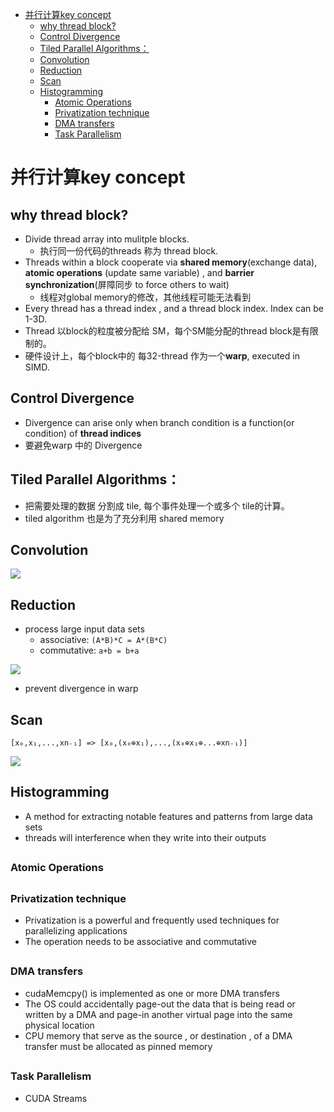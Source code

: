 [](...menustart)

- [并行计算key concept](#e9baed1ff669cdf45540a3cc4a489e1d)
    - [why thread block?](#7013df2804f996276490d1bd5ed46b62)
    - [Control Divergence](#e371125d3bb809b1dff55732564b5247)
    - [Tiled Parallel Algorithms：](#b48c04522007f86979cc8d0ab4bfa014)
    - [Convolution](#fa0f0ae43fdca46d1d68255409ec0b89)
    - [Reduction](#9e834f13e35e4edf64863ab414a6217a)
    - [Scan](#22efdbe132eabc102306bd7a334fb434)
    - [Histogramming](#0f39b900b08ff634a8f210cf9ea18fa2)
        - [Atomic Operations](#eaa1709ae37b41b0f052cd5eae6a14b4)
        - [Privatization technique](#64d108ae7d98c064d5d748811072d5de)
        - [DMA transfers](#98d55f70bc1bc9116f3127e60600d3ac)
        - [Task Parallelism](#002e6af863fe6857b7152c49678d364f)

[](...menuend)


<h2 id="e9baed1ff669cdf45540a3cc4a489e1d"></h2>

# 并行计算key concept

<h2 id="7013df2804f996276490d1bd5ed46b62"></h2>

## why thread block?

- Divide thread array into mulitple blocks. 
    - 执行同一份代码的threads 称为 thread block.
- Threads within a block cooperate via **shared memory**(exchange data), **atomic operations** (update same variable) , and **barrier synchronization**(屏障同步 to force others to wait)
    - 线程对global memory的修改，其他线程可能无法看到 
- Every thread has a thread index , and a thread block index. Index can be 1-3D.
- Thread 以block的粒度被分配给 SM，每个SM能分配的thread block是有限制的。
- 硬件设计上，每个block中的 每32-thread 作为一个**warp**, executed in SIMD.


<h2 id="e371125d3bb809b1dff55732564b5247"></h2>

## Control Divergence

- Divergence can arise only when branch condition is a function(or condition) of **thread indices**
- 要避免warp 中的 Divergence


<h2 id="b48c04522007f86979cc8d0ab4bfa014"></h2>

## Tiled Parallel Algorithms：

- 把需要处理的数据 分割成 tile, 每个事件处理一个或多个 tile的计算。
- tiled algorithm 也是为了充分利用 shared memory


<h2 id="fa0f0ae43fdca46d1d68255409ec0b89"></h2>

## Convolution

![](../imgs/1DConvolutionExample.jpg)


<h2 id="9e834f13e35e4edf64863ab414a6217a"></h2>

## Reduction

- process large input data sets
    - associative: `(A*B)*C = A*(B*C)`
    - commutative: `a+b = b+a`
 
![](../imgs/better_reduction_kernel.png)

- prevent divergence in warp

<h2 id="22efdbe132eabc102306bd7a334fb434"></h2>

## Scan

`[x₀,x₁,...,xn₋₁] => [x₀,(x₀⊕x₁),...,(x₀⊕x₁⊕...⊕xn₋₁)]`

![](../imgs/parallel_scan_put_together.png)


<h2 id="0f39b900b08ff634a8f210cf9ea18fa2"></h2>

## Histogramming

- A method for extracting notable features and patterns from large data sets
- threads will interference when they write into their outputs
 

<h2 id="eaa1709ae37b41b0f052cd5eae6a14b4"></h2>

### Atomic Operations

<h2 id="64d108ae7d98c064d5d748811072d5de"></h2>

### Privatization technique

- Privatization is a powerful and frequently used techniques for parallelizing applications
- The operation needs to be associative and commutative


<h2 id="98d55f70bc1bc9116f3127e60600d3ac"></h2>

### DMA transfers

- cudaMemcpy() is implemented as one or more DMA transfers
- The OS could accidentally page-out the data that is being read or written by a DMA and page-in another virtual page into the same physical location
- CPU memory that serve as the source , or destination , of a DMA transfer must be allocated as pinned memory
 
<h2 id="002e6af863fe6857b7152c49678d364f"></h2>

### Task Parallelism

- CUDA Streams
 
